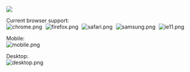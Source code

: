 <a target="_blank" rel="noopener noreferrer" href="https://mattcarlotta.sh" alt="logo.png">
  <img src="https://i.imgur.com/BfZtZV0.png" />
</a>

Current browser support:
<br />
<img style="margin-right: 5px;" src="https://i.imgur.com/h1mIqac.png" alt="chrome.png" />
<img style="margin-right: 5px;" src="https://i.imgur.com/tuZ5q64.png" alt="firefox.png" />
<img style="margin-right: 5px;" src="https://i.imgur.com/mlO6osU.png" alt="safari.png" />
<img style="margin-right: 5px;" src="https://i.imgur.com/0fyCByq.png" alt="samsung.png" />
<img style="margin-right: 5px;" src="https://i.imgur.com/mD6SztK.png" alt="ie11.png" />

Mobile:
<br />
<img src="https://i.imgur.com/svTrPUW.png" alt="mobile.png" />

Desktop:
<br />
<img src="https://i.imgur.com/Sg0mDDo.png" alt="desktop.png" />
